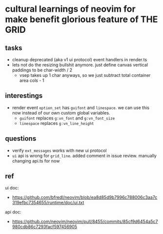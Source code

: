 # cultural learnings of neovim for make benefit glorious feature of THE GRID

## tasks
- cleanup deprecated (aka v1 ui protocol) event handlers in render.ts
- lets not do the resizing bullshit anymore. just define canvas vertical
  paddings to be char-width / 2
  - vsep takes up 1 char anyways, so we just subtract total container area cols - 1

## interestings
- render event `option_set` has `guifont` and `linespace`. we can use this now instead of our own custom global variables.
  - `guifont` replaces `g:vn_font` and `g:vn_font_size`
  - `linespace` replaces `g:vn_line_height`

## questions
- verify `ext_messages` works with new ui protocol
- `ui` api is wrong for `grid_line`. added comment in issue review. manually changing api.ts for now

## ref
ui doc:

- https://github.com/bfredl/neovim/blob/ea8d85d9b7996c788006c3aa7c319efbc7354655/runtime/doc/ui.txt

api doc:

- https://github.com/neovim/neovim/pull/8455/commits/85cf9d6454a5c7980cdb86c7293facf597456905
